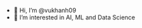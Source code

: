 - 👋 Hi, I’m @vukhanh09
- 👀 I’m interested in AI, ML and Data Science


<!---
vukhanh09/vukhanh09 is a ✨ special ✨ repository because its `README.md` (this file) appears on your GitHub profile.
You can click the Preview link to take a look at your changes.
--->
